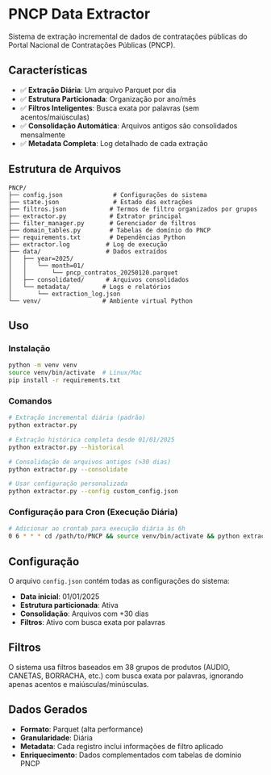 # PNCP Data Extractor

Sistema de extração incremental de dados de contratações públicas do Portal Nacional de Contratações Públicas (PNCP).

## Características

- ✅ **Extração Diária**: Um arquivo Parquet por dia
- ✅ **Estrutura Particionada**: Organização por ano/mês
- ✅ **Filtros Inteligentes**: Busca exata por palavras (sem acentos/maiúsculas)
- ✅ **Consolidação Automática**: Arquivos antigos são consolidados mensalmente
- ✅ **Metadata Completa**: Log detalhado de cada extração

## Estrutura de Arquivos

```
PNCP/
├── config.json              # Configurações do sistema
├── state.json               # Estado das extrações
├── filtros.json            # Termos de filtro organizados por grupos
├── extractor.py            # Extrator principal
├── filter_manager.py       # Gerenciador de filtros
├── domain_tables.py        # Tabelas de domínio do PNCP
├── requirements.txt        # Dependências Python
├── extractor.log          # Log de execução
├── data/                  # Dados extraídos
│   ├── year=2025/
│   │   └── month=01/
│   │       └── pncp_contratos_20250120.parquet
│   ├── consolidated/      # Arquivos consolidados
│   └── metadata/         # Logs e relatórios
│       └── extraction_log.json
└── venv/                 # Ambiente virtual Python
```

## Uso

### Instalação
```bash
python -m venv venv
source venv/bin/activate  # Linux/Mac
pip install -r requirements.txt
```

### Comandos

```bash
# Extração incremental diária (padrão)
python extractor.py

# Extração histórica completa desde 01/01/2025
python extractor.py --historical

# Consolidação de arquivos antigos (>30 dias)
python extractor.py --consolidate

# Usar configuração personalizada
python extractor.py --config custom_config.json
```

### Configuração para Cron (Execução Diária)
```bash
# Adicionar ao crontab para execução diária às 6h
0 6 * * * cd /path/to/PNCP && source venv/bin/activate && python extractor.py
```

## Configuração

O arquivo `config.json` contém todas as configurações do sistema:

- **Data inicial**: 01/01/2025
- **Estrutura particionada**: Ativa
- **Consolidação**: Arquivos com +30 dias
- **Filtros**: Ativo com busca exata por palavras

## Filtros

O sistema usa filtros baseados em 38 grupos de produtos (AUDIO, CANETAS, BORRACHA, etc.) com busca exata por palavras, ignorando apenas acentos e maiúsculas/minúsculas.

## Dados Gerados

- **Formato**: Parquet (alta performance)
- **Granularidade**: Diária  
- **Metadata**: Cada registro inclui informações de filtro aplicado
- **Enriquecimento**: Dados complementados com tabelas de domínio PNCP